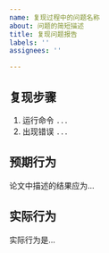 ```yaml
---
name: 复现过程中的问题名称
about: 问题的简短描述
title: 复现问题报告
labels: ''
assignees: ''

---
```


## 复现步骤
1. 运行命令 `...`
2. 出现错误 `...`

## 预期行为
论文中描述的结果应为...

## 实际行为
实际行为是...

